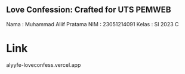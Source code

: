 
## Love Confession: Crafted for UTS PEMWEB
Nama : Muhammad Aliif Pratama
NIM : 23051214091
Kelas : SI 2023 C

# Link
alyyfe-loveconfess.vercel.app

